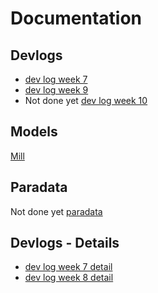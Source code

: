 # Documentation
## Devlogs

+ [dev log week 7](dev_log_1_week_7.md)
+ [dev log week 9](dev_log_2_week_9.md)
+ Not done yet [dev log week 10](dev_log_3_week_10.md)

## Models

[Mill](doc_mill.html)

## Paradata

Not done yet [paradata](paradata.md)

## Devlogs - Details

+ [dev log week 7 detail](dev_log_1_week_7_detail.md)
+ [dev log week 8 detail](dev_log_1_week_8_detail.md)